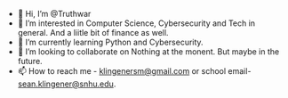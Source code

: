 - 👋 Hi, I’m @Truthwar
- 👀 I’m interested in Computer Science, Cybersecurity and Tech in general. And a liitle bit of finance as well.
- 🌱 I’m currently learning Python and Cybersecurity.
- 💞️ I’m looking to collaborate on Nothing at the monent. But maybe in the future.
- 📫 How to reach me - klingenersm@gmail.com or school email- sean.klingener@snhu.edu.

<!---
Truthwar/Truthwar is a ✨ special ✨ repository because its `README.md` (this file) appears on your GitHub profile.
You can click the Preview link to take a look at your changes.
--->

